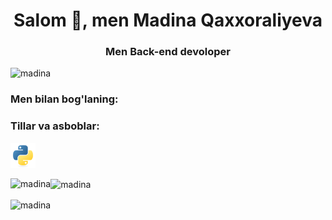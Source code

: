 <h1 align="center">Salom 👋, men Madina Qaxxoraliyeva</h1>
<h3 align="center">Men Back-end devoloper</h3>

<p align="left"> <img src= "https://komarev.com/ghpvc/?username=madina&label=Profile%20views&color=0e75b6&style=flat" alt="madina" /> </p>

<h3 align="left">Men bilan bog'laning:</h3 >
<p align="left">
</p>

<h3 align="left">Tillar va asboblar:</h3>
<p align="left"> <a href="https://www.python. org" target="_blank" rel="noreferrer"> <img src="https://raw.githubusercontent.com/devicons/devicon/master/icons/python/python-original.svg" alt="python" kengligi ="40" height="40"/> </a> </p>

<p><img align="left" src="https://github-readme-stats.vercel.app/api/top- langs?username=madina&show_icons=true&locale=en&layout=compact" alt="madina" /></p>

<p> <img align="center" src="https://github-readme-stats.vercel. app/api?username=madina&show_icons=true&locale=en" alt="madina" /></p>

<p><img align="center" src="https://github-readme-streak-stats.herokuapp. com/?user=madina&" alt="madina" /></p>
